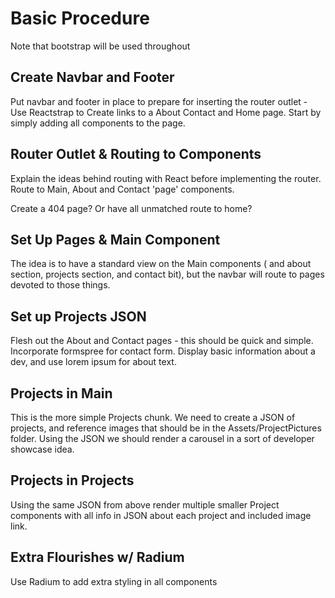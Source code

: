 # Basic Procedure

Note that bootstrap will be used throughout

## Create Navbar and Footer
Put navbar and footer in place to prepare for inserting the router outlet - Use Reactstrap to Create links to a About Contact and Home page. Start by simply adding all components to the page.

## Router Outlet & Routing to Components
Explain the ideas behind routing with React before implementing the router. Route to Main, About and Contact 'page' components.

Create a 404 page? Or have all unmatched route to home?

## Set Up Pages & Main Component
The idea is to have a standard view on the Main components ( and about section, projects section, and contact bit), but the navbar will route to pages devoted to those things. 

## Set up Projects JSON
Flesh out the About and Contact pages - this should be quick and simple. Incorporate formspree for contact form. Display basic information about a dev, and use lorem ipsum for about text.

## Projects in Main
This is the more simple Projects chunk. We need to create a JSON of projects, and reference images that should be in the Assets/ProjectPictures folder. Using the JSON we should render a carousel in a sort of developer showcase idea.

## Projects in Projects
Using the same JSON from above render multiple smaller Project components with all info in JSON about each project and included image link.

## Extra Flourishes w/ Radium
Use Radium to add extra styling in all components